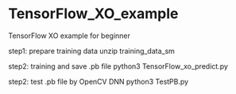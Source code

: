 # TensorFlow_XO_example
TensorFlow XO example for beginner

step1: prepare training data
unzip training_data_sm

step2: training and save .pb file
python3 TensorFlow_xo_predict.py

step2: test .pb file by OpenCV DNN
python3 TestPB.py

